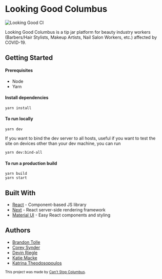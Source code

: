 # Looking Good Columbus

![Looking Good CI](https://github.com/asleepysheepy/columbus_tip_jars/workflows/Looking%20Good%20CI/badge.svg)

Looking Good Columbus is a tip jar platform for beauty industry workers (Barbers/Hair Stylists, Makeup Artists, Nail Salon Workers, etc.) affected by COVID-19.

## Getting Started
#### Prerequisites
* Node
* Yarn

#### Install dependencies
```
yarn install
```

#### To run locally
```
yarn dev
```

If you want to bind the dev server to all hosts, useful if you want to test the site on devices other than your dev machine, you can run

```
yarn dev:bind-all
```

#### To run a production build
```
yarn build
yarn start
```


## Built With
* [React](https://github.com/facebook/react) - Component-based JS library
* [Next](https://github.com/zeit/next.js/) - React server-side rendering framework
* [Material UI](https://material-ui.com/getting-started/usage/) - Easy React components and styling

## Authors
* [Brandon Tolle](https://github.com/tollebrandon)
* [Corey Synder](https://github.com/coreysnyder)
* [Devin Riegle](https://github.com/deriegle)
* [Katie Macke](https://github.com/asleepysheepy)
* [Katrina Theodosopoulos](https://github.com/GreeKatrina)


<small>This project was made by [Can't Stop Columbus](https://cantstopcolumbus.com/).</small>
